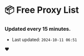 # :package: Free Proxy List
### Updated every 15 minutes.

- Last updated: `2024-10-11 06:51`

:heart:

